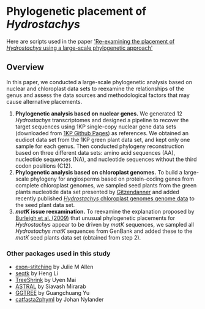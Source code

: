 # Phylogenetic placement of *Hydrostachys* 
Here are scripts used in the paper ['Re-examining the placement of *Hydrostachys* using a large-scale phylogenetic approach'](https://doi.org/10.1002/tax.13122)
## Overview
In this paper, we conducted a large-scale phylogenetic analysis based on nuclear and chloroplast data sets to reexamine the relationships of the genus and assess the data sources and methodological factors that may cause alternative placements.
1. **Phylogenetic analysis based on nuclear genes.** We generated 12 *Hydrostachys* transcriptomes and designed a pipeline to recover the target sequences using 1KP single-copy nuclear gene data sets (downloaded from [1KP Github Pages](https://github.com/smirarab/1kp.git)) as references. We obtained an eudicot data set from the 1KP green plant data set, and kept only one sample for each genus. Then conducted phylogeny reconstruction based on three different data sets: amino acid sequences (AA), nucleotide sequences (NA), and nucleotide sequences without the third codon positions (C12).
2. **Phylogenetic analysis based on chloroplast genomes.** To build a large-scale phylogeny for angiosperms based on protein-coding genes from complete chloroplast genomes, we sampled seed plants from the green plants nucleotide data set presented by [Gitzendanner](https://github.com/magitz/1KP_Plastid.git) and added recently published [*Hydrostachys* chloroplast genomes genome data](https://doi.org/10.1016/j.ympev.2019.106601) to the seed plant data set.
3. ***matK* issue reexamination.** To reexamine the explanation proposed by [Burleigh et al. (2009)](https://doi.org/10.1186/1471-2148-9-61
) that unusual phylogenetic placements for *Hydrostachys* appear to be driven by *matK* sequences, we sampled all *Hydrostachys* *matK* sequences from GenBank and added these to the *matK* seed plants data set (obtained from step 2).


### Other packages used in this study
- [exon-stitching](https://github.com/juliema/exon_stitching#exon_stitching) by Julie M Allen
- [seqtk](https://github.com/lh3/seqtk) by Heng Li
- [TreeShrink](https://github.com/uym2/TreeShrink) by Uyen Mai
- [ASTRAL](https://github.com/smirarab/ASTRAL.git) by Siavash Mirarab
- [GGTREE](https://github.com/YuLab-SMU/ggtree.git) by Guangchuang Yu
- [catfasta2phyml](https://github.com/nylander/catfasta2phyml.git) by Johan Nylander
